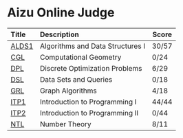 # Aizu Online Judge

| Title | Description                      | Score   |
| :---- | :------------------------------- | -------- |
| [ALDS1](https://onlinejudge.u-aizu.ac.jp/courses/lesson/1/ALDS1/all) | Algorithms and Data Structures I | 30/57 |
| [CGL](https://onlinejudge.u-aizu.ac.jp/courses/library/4/CGL/all)   | Computational Geometry           | 0/24 |
| [DPL](https://onlinejudge.u-aizu.ac.jp/courses/library/7/DPL/all)   | Discrete Optimization Problems   | 6/29 |
| [DSL](https://onlinejudge.u-aizu.ac.jp/courses/library/3/DSL/all)   | Data Sets and Queries            | 0/18 |
| [GRL](https://onlinejudge.u-aizu.ac.jp/courses/library/5/GRL/all)   | Graph Algorithms                 | 4/18 |
| [ITP1](https://onlinejudge.u-aizu.ac.jp/courses/lesson/2/ITP1/all)  | Introduction to Programming I    | 44/44 |
| [ITP2](https://onlinejudge.u-aizu.ac.jp/courses/lesson/8/ITP2/all)  | Introduction to Programming II   | 0/44 |
| [NTL](https://onlinejudge.u-aizu.ac.jp/courses/library/6/NTL/all)   | Number Theory                    | 8/11 |
